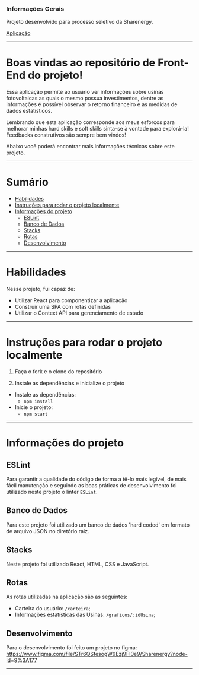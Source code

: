 ### Informações Gerais

Projeto desenvolvido para processo seletivo da Sharenergy.

[Aplicação](https://guidpo0.github.io/sharenergy/)

---

# Boas vindas ao repositório de Front-End do projeto!

Essa aplicação permite ao usuário ver informações sobre usinas fotovoltaicas as quais o mesmo possua investimentos, dentre as informações é possível observar o retorno financeiro e as medidas de dados estatísticos.

Lembrando que esta aplicação corresponde aos meus esforços para melhorar minhas hard skills e soft skills sinta-se à vontade para explorá-la! Feedbacks construtivos são sempre bem vindos!

Abaixo você poderá encontrar mais informações técnicas sobre este projeto.

---

# Sumário

- [Habilidades](#habilidades)
- [Instruções para rodar o projeto localmente](#instruções-para-rodar-o-projeto-localmente)
- [Informações do projeto](#informações-do-projeto)
  - [ESLint](#eslint)
  - [Banco de Dados](#banco-de-dados)
  - [Stacks](#stacks)
  - [Rotas](#rotas)
  - [Desenvolvimento](#desenvolvimento)

---

# Habilidades

Nesse projeto, fui capaz de:

  - Utilizar React para componentizar a aplicação
  - Construir uma SPA com rotas definidas
  - Utilizar o Context API para gerenciamento de estado

---

# Instruções para rodar o projeto localmente

1. Faça o fork e o clone do repositório

2. Instale as dependências e inicialize o projeto
  * Instale as dependências:
    * `npm install`
  * Inicie o projeto:
    * `npm start`

---

# Informações do projeto

## ESLint

Para garantir a qualidade do código de forma a tê-lo mais legível, de mais fácil manutenção e seguindo as boas práticas de desenvolvimento foi utilizado neste projeto o linter `ESLint`.

## Banco de Dados

Para este projeto foi utilizado um banco de dados 'hard coded' em formato de arquivo JSON no diretório raiz.

## Stacks

Neste projeto foi utilizado React, HTML, CSS e JavaScript.

## Rotas

As rotas utilizadas na aplicação são as seguintes:

* Carteira do usuário: `/carteira`;
* Informações estatísticas das Usinas: `/graficos/:idUsina`;

## Desenvolvimento

Para o desenvolvimento foi feito um projeto no figma: https://www.figma.com/file/STr6QSfesogW9Ezj9FI0e9/Sharenergy?node-id=9%3A177

---
